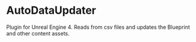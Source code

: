 # AutoDataUpdater
Plugin for Unreal Engine 4. Reads from csv files and updates the Blueprint and other content assets.
